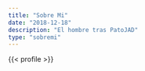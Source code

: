 ```yaml
---
title: "Sobre Mi"
date: "2018-12-18"
description: "El hombre tras PatoJAD"
type: "sobremi"
---
```


{{< profile >}}
